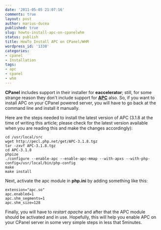 ```yaml
---
date: '2011-05-05 21:07:16'
comments: true
layout: post
author: marius-ducea
published: true
slug: howto-install-apc-on-cpanelwhm
status: publish
title: HowTo Install APC on CPanel/WHM
wordpress_id: '1338'
categories:
- cpanel
- Installation
tags:
- apc
- cpanel
- whm
---
```


**CPanel** includes support in their installer for **eaccelerator**; still, for some strange reason they don't include support for **[APC](http://pecl.php.net/package/APC)** also. So, if you want to install APC on your CPanel powered server, you will have to go back at the command line and install it manually.

Here are the steps needed to install the latest version of APC (3.1.8 at the time of writing this article; please check for the latest version available when you are reading this and make the changes accordingly):
```
cd /usr/local/src
wget http://pecl.php.net/get/APC-3.1.8.tgz
tar -zxvf APC-3.1.8.tgz
cd APC-3.1.8
phpize
./configure --enable-apc --enable-apc-mmap --with-apxs --with-php-config=/usr/local/bin/php-config
make
make install
```

Next, activate the apc module in **php.ini** by adding something like this:
```
extension="apc.so"
apc.enabled=1
apc.shm_segments=1
apc.shm_size=128
```

Finally, you will have to _restart apache_ and after that the APC module should be activated and in use. Hopefully, this will help you enable APC on your CPanel server in some very simple steps in less that 5minutes.
